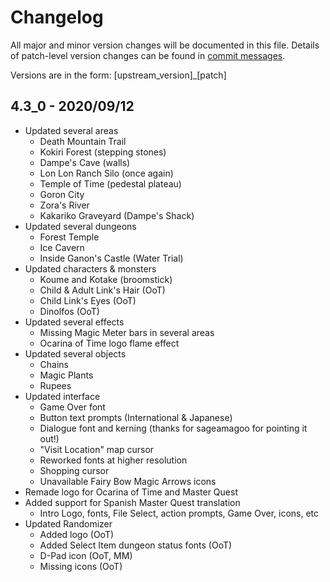 # Changelog
All major and minor version changes will be documented in this file. Details of
patch-level version changes can be found in [commit messages](../../commits/master).

Versions are in the form: \[upstream_version\]_\[patch\]

## 4.3_0 - 2020/09/12
- Updated several areas
	- Death Mountain Trail
	- Kokiri Forest (stepping stones)
	- Dampe's Cave (walls)
	- Lon Lon Ranch Silo (once again)
	- Temple of Time (pedestal plateau)
	- Goron City
	- Zora's River
	- Kakariko Graveyard (Dampe's Shack)
- Updated several dungeons
	- Forest Temple
	- Ice Cavern
	- Inside Ganon's Castle (Water Trial)
- Updated characters & monsters
	- Koume and Kotake (broomstick)
	- Child & Adult Link's Hair (OoT)
	- Child Link's Eyes (OoT)
	- Dinolfos (OoT)
- Updated several effects
	- Missing Magic Meter bars in several areas
	- Ocarina of Time logo flame effect
- Updated several objects
	- Chains
	- Magic Plants
	- Rupees
- Updated interface
	- Game Over font
	- Button text prompts (International & Japanese)
	- Dialogue font and kerning (thanks for sageamagoo for pointing it out!)
	- "Visit Location" map cursor
	- Reworked fonts at higher resolution
	- Shopping cursor
	- Unavailable Fairy Bow Magic Arrows icons
- Remade logo for Ocarina of Time and Master Quest
- Added support for Spanish Master Quest translation
	- Intro Logo, fonts, File Select, action prompts, Game Over, icons, etc
- Updated Randomizer
	- Added logo (OoT)
	- Added Select Item dungeon status fonts (OoT)
	- D-Pad icon (OoT, MM)
	- Missing icons (OoT)

